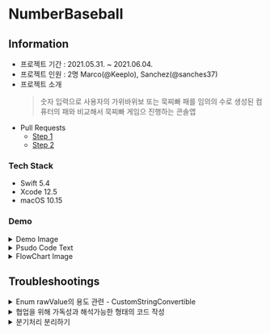 # NumberBaseball
## Information
* 프로젝트 기간 : 2021.05.31. ~ 2021.06.04.
* 프로젝트 인원 : 2명 Marco(@Keeplo), Sanchez(@sanches37)
* 프로젝트 소개 
    > 숫자 입력으로 사용자의 가위바위보 또는 묵찌빠 패를 임의의 수로 생성된 컴퓨터의 패와 비교해서 묵찌빠 게임으 진행하는 콘솔앱
* Pull Requests
    * [Step 1](https://github.com/yagom-academy/ios-rock-paper-scissors/pull/61)
    * [Step 2](https://github.com/yagom-academy/ios-rock-paper-scissors/pull/70)
### Tech Stack
* Swift 5.4
* Xcode 12.5
* macOS 10.15
### Demo
<details><summary>Demo Image</summary><div markdown="1">

**잘못된 입력처리**<br>
<img width="415" alt="잘못된 입력처리" src="https://user-images.githubusercontent.com/24707229/148174878-8ccea6d0-fd2b-45c1-bbfb-0f2d55423c71.png">

**사용자 승리 시나리오**<br>
<img width="439" alt="사용자 승리" src="https://user-images.githubusercontent.com/24707229/148174902-d97ce7f7-1922-42d5-ac93-014b44c4d209.png">

**컴퓨터 승리 시나리오**<br>
<img width="406" alt="컴퓨터 승리" src="https://user-images.githubusercontent.com/24707229/148174898-eb5b6c11-29e5-46e7-b532-88739797ae5b.png">

**게임 종료 동작**<br>
<img width="371" alt="게임종료 동작 1" src="https://user-images.githubusercontent.com/24707229/148174915-12befbd5-510f-4d16-9730-cdfc22845060.png">
<img width="449" alt="게임종료 동작 2" src="https://user-images.githubusercontent.com/24707229/148174918-a4903347-aabd-42f5-82fc-5c828d9aeccf.png">
</div></details>

<details><summary>Psudo Code Text</summary><div markdown="1">

1. 콘솔을 통해 묵찌빠 게임을 실행 
2. <출력> : “가위(1), 바위(2), 보(3)! <종료 : 0> : “
3. <입력> 사용자 입력 
4. <조건> 입력된 숫자 0~3 인가 ? 
    * True -> 4번으로 
    * False -> 3번으로 
5. <선언> 사용자 숫자에 입력정보 초기화 
6. <조건> 입력된 숫자 0인가? 
    * True -> 묵찌빠 게임 함수 종료 
    * False -> 6번으로 
7. <선언> 컴퓨터 숫자 초기화 <- <함수> 임의의 수 생성
8. <함수> 가위바위보 승패판별
9. <출력> 승리 / 패배 / 비김 
10 .<조건> 가위바위보 승패가 비겼나? 
	* True -> 2번으로
	* False -> 11번으로 
11. <조건> 가위바위보 이겼나? 
	* True -> 12-1번으로
	* False -> 12-2번으로 
12. <선언> 턴 변수 초기화
    1. 턴 = .사용자
    2. 턴 = .컴퓨터
13. <출력> ”[\(턴) 턴] 묵(1), 찌(2), 빠(3)! <종료 : 0> :	 
14. <입력> 사용자 입력 
15. <조건> 입력된 숫자 0~3 인가 ? 
    * True -> 16번으로
    * False -> 턴.턴변경() -> 13번으로  
16. <선언> 사용자 숫자에 입력정보 초기화 
17. <조건> 입력된 숫자 0인가? 
    * True -> 묵찌빠 게임 함수 종료 
    * False -> 18번으로
18. <선언> 컴퓨터 숫자 초기화 <- <함수> 임의의 수 생성
19. <함수> 묵찌빠 게임 승패판별
20. <출력> “\(턴)의 승리!  
<조건> 
	1. 이겼을 때 -> 21번으로 
	2. 졌을 때 -> 턴.턴변경() -> 13번으로 
	3. 비겼을 때 -> 13번으로 
21. 묵찌빠 게임 함수 종료 
22. 콘솔 종료
</div></details>

<details><summary>FlowChart Image</summary><div markdown="1">

![묵찌빠-Page-2](https://user-images.githubusercontent.com/24707229/120636890-3012fd00-c4a9-11eb-9e27-b70f2da9b7f6.jpg)
</div></details>

## Troubleshootings
<details><summary>Enum rawValue의 용도 관련 - CustomStringConvertible</summary><div markdown="1">

다음과 같이 enum case의 rawValue를 이용해서 문자열을 제공하는 방법에 대해 고민함
<img width="1244" alt="enum RawValue" src="https://user-images.githubusercontent.com/24707229/148174955-f153995a-86d1-47fd-b828-d25ced465b57.png">

rawValue는 case의 식별용도로 사용되는 사용이 좀 더 어울리기 때문에 case에 따라 필요한 문자열은 `CustomStringConvertible` 프로토콜을 채택시켜 `description` 프로퍼티를 이용해서 반환하는 형태로 변경함  
<img width="530" alt="enum RawValue2" src="https://user-images.githubusercontent.com/24707229/148174965-b64ce72d-a0ba-48c0-94ff-6319dec767e2.png">

</div></details>
<details><summary>협업을 위해 가독성과 해석가능한 형태의 코드 작성</summary><div markdown="1">

사용자에게 1~3 숫자를 입력받고 컴퓨터의 패를 1~3 중 임의의 수를 할당 받는 형태라서 두 수의 합 또는 차를 이용한 비교 연산으로 비즈니스 로직을 구현함. 
<img width="1110" alt="코드의 가독성 1" src="https://user-images.githubusercontent.com/24707229/148174985-b03e267e-5c75-4fa6-b67e-14e877a109d8.png">

피드백을 통해 주석이 필요한 코드보다 코드 자체가 이해하기 쉽고 해석가능한 형태의 코드가 협업에서 중요하다는 내용을 적용함
<img width="826" alt="코드의 가독성 2" src="https://user-images.githubusercontent.com/24707229/148174990-d3f286a3-5d15-4994-95e9-5ba3d1ff4ede.png">

</div></details>
<details><summary>분기처리 분리하기</summary><div markdown="1">

묵찌빠 앱에서는 단순히 잘못된 입력에 대한 로그만 반환하고 재입력을 요청하는 형태이다 보니 하나의 조건문으로 처리가 가능하지만
로직이 복잡해지거나 각 분기별로 발생할 수 있는 에러를 대처하기 위해서 가능하다면 기능을 분리해주는게 좋다고 생각해서 분리함
<img width="1241" alt="동작과 에러처리를 위한 분리" src="https://user-images.githubusercontent.com/24707229/148175018-d4ece050-1df0-4e7a-aafb-9e6d075389ad.png">
</div></details>
<br>
